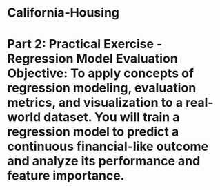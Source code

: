 # California-Housing
# Part 2: Practical Exercise - Regression Model Evaluation  Objective: To apply concepts of regression modeling, evaluation metrics, and visualization to a real-world dataset. You will train a regression model to predict a continuous financial-like outcome and analyze its performance and feature importance.
